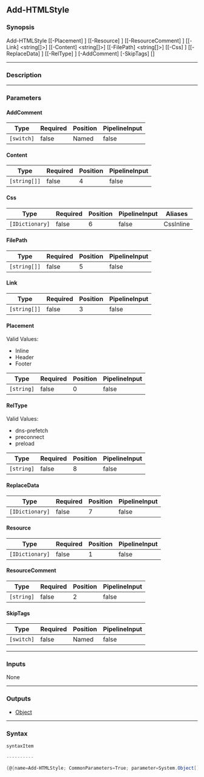 Add-HTMLStyle
-------------




### Synopsis

Add-HTMLStyle [[-Placement] <string>] [[-Resource] <IDictionary>] [[-ResourceComment] <string>] [[-Link] <string[]>] [[-Content] <string[]>] [[-FilePath] <string[]>] [[-Css] <IDictionary>] [[-ReplaceData] <IDictionary>] [[-RelType] <string>] [-AddComment] [-SkipTags] [<CommonParameters>]




---


### Description


---


### Parameters
#### **AddComment**




|Type      |Required|Position|PipelineInput|
|----------|--------|--------|-------------|
|`[switch]`|false   |Named   |false        |



#### **Content**




|Type        |Required|Position|PipelineInput|
|------------|--------|--------|-------------|
|`[string[]]`|false   |4       |false        |



#### **Css**




|Type           |Required|Position|PipelineInput|Aliases  |
|---------------|--------|--------|-------------|---------|
|`[IDictionary]`|false   |6       |false        |CssInline|



#### **FilePath**




|Type        |Required|Position|PipelineInput|
|------------|--------|--------|-------------|
|`[string[]]`|false   |5       |false        |



#### **Link**




|Type        |Required|Position|PipelineInput|
|------------|--------|--------|-------------|
|`[string[]]`|false   |3       |false        |



#### **Placement**

Valid Values:

* Inline
* Header
* Footer






|Type      |Required|Position|PipelineInput|
|----------|--------|--------|-------------|
|`[string]`|false   |0       |false        |



#### **RelType**

Valid Values:

* dns-prefetch
* preconnect
* preload






|Type      |Required|Position|PipelineInput|
|----------|--------|--------|-------------|
|`[string]`|false   |8       |false        |



#### **ReplaceData**




|Type           |Required|Position|PipelineInput|
|---------------|--------|--------|-------------|
|`[IDictionary]`|false   |7       |false        |



#### **Resource**




|Type           |Required|Position|PipelineInput|
|---------------|--------|--------|-------------|
|`[IDictionary]`|false   |1       |false        |



#### **ResourceComment**




|Type      |Required|Position|PipelineInput|
|----------|--------|--------|-------------|
|`[string]`|false   |2       |false        |



#### **SkipTags**




|Type      |Required|Position|PipelineInput|
|----------|--------|--------|-------------|
|`[switch]`|false   |Named   |false        |





---


### Inputs
None




---


### Outputs
* [Object](https://learn.microsoft.com/en-us/dotnet/api/System.Object)






---


### Syntax
```PowerShell
syntaxItem
```
```PowerShell
----------
```
```PowerShell
{@{name=Add-HTMLStyle; CommonParameters=True; parameter=System.Object[]}}
```
